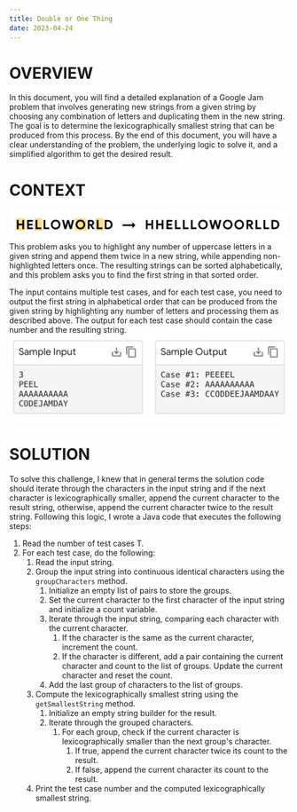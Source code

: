 ```yaml
---
title: Double or One Thing
date: 2023-04-24
---
```


# OVERVIEW 
In this document, you will find a detailed explanation of a Google Jam problem that involves generating new strings from a given string by choosing any combination of letters and duplicating them in the new string. The goal is to determine the lexicographically smallest string that can be produced from this process. By the end of this document, you will have a clear understanding of the problem, the underlying logic to solve it, and a simplified algorithm to get the desired result.

# CONTEXT
![](../docs/assets/double-or-one-thing-img.png)
This problem asks you to highlight any number of uppercase letters in a given string and append them twice in a new string, while appending non-highlighted letters once. The resulting strings can be sorted alphabetically, and this problem asks you to find the first string in that sorted order. 

The input contains multiple test cases, and for each test case, you need to output the first string in alphabetical order that can be produced from the given string by highlighting any number of letters and processing them as described above. The output for each test case should contain the case number and the resulting string.
![](../docs/assets/double-or-one-thing-io.png)

# SOLUTION
To solve this challenge, I knew that in general terms the solution code should iterate through the characters in the input string and if the next character is lexicographically smaller, append the current character to the result string, otherwise, append the current character twice to the result string. Following this logic, I wrote a Java code that executes the following steps:

1. Read the number of test cases T.
2. For each test case, do the following:
   1. Read the input string.
   2. Group the input string into continuous identical characters using the `groupCharacters` method.
      1. Initialize an empty list of pairs to store the groups.
      2. Set the current character to the first character of the input string and initialize a count variable.
      3. Iterate through the input string, comparing each character with the current character.
         1. If the character is the same as the current character, increment the count.
         2. If the character is different, add a pair containing the current character and count to the list of groups. Update the current character and reset the count.
      4. Add the last group of characters to the list of groups.
   3. Compute the lexicographically smallest string using the `getSmallestString` method.
      1. Initialize an empty string builder for the result.
      2. Iterate through the grouped characters.
         1. For each group, check if the current character is lexicographically smaller than the next group's character.
            1. If true, append the current character twice its count to the result.
            2. If false, append the current character its count to the result.
   4. Print the test case number and the computed lexicographically smallest string.


